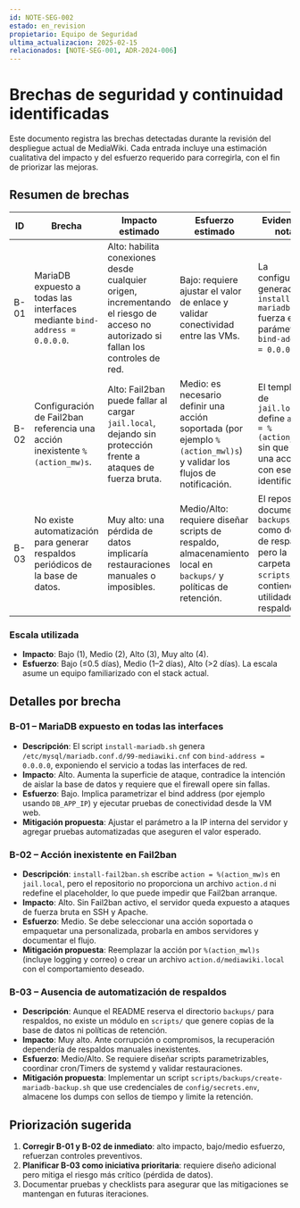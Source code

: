 ```yaml
---
id: NOTE-SEG-002
estado: en_revision
propietario: Equipo de Seguridad
ultima_actualizacion: 2025-02-15
relacionados: [NOTE-SEG-001, ADR-2024-006]
---
```

# Brechas de seguridad y continuidad identificadas

Este documento registra las brechas detectadas durante la revisión del despliegue actual de MediaWiki. Cada entrada incluye una estimación cualitativa del impacto y del esfuerzo requerido para corregirla, con el fin de priorizar las mejoras.

## Resumen de brechas

| ID | Brecha | Impacto estimado | Esfuerzo estimado | Evidencia y notas |
| --- | --- | --- | --- | --- |
| B-01 | MariaDB expuesto a todas las interfaces mediante `bind-address = 0.0.0.0`. | Alto: habilita conexiones desde cualquier origen, incrementando el riesgo de acceso no autorizado si fallan los controles de red. | Bajo: requiere ajustar el valor de enlace y validar conectividad entre las VMs. | La configuración generada por `install-mariadb.sh` fuerza el parámetro `bind-address = 0.0.0.0`. |
| B-02 | Configuración de Fail2ban referencia una acción inexistente `%(action_mw)s`. | Alto: Fail2ban puede fallar al cargar `jail.local`, dejando sin protección frente a ataques de fuerza bruta. | Medio: es necesario definir una acción soportada (por ejemplo `%(action_mwl)s`) y validar los flujos de notificación. | El template de `jail.local` define `action = %(action_mw)s` sin que exista una acción con ese identificador. |
| B-03 | No existe automatización para generar respaldos periódicos de la base de datos. | Muy alto: una pérdida de datos implicaría restauraciones manuales o imposibles. | Medio/Alto: requiere diseñar scripts de respaldo, almacenamiento local en `backups/` y políticas de retención. | El repositorio documenta `backups/` como destino de respaldos, pero la carpeta de `scripts/` no contiene utilidades de respaldo. |

### Escala utilizada

- **Impacto**: Bajo (1), Medio (2), Alto (3), Muy alto (4).
- **Esfuerzo**: Bajo (≤0.5 días), Medio (1–2 días), Alto (>2 días). La escala asume un equipo familiarizado con el stack actual.

## Detalles por brecha

### B-01 – MariaDB expuesto en todas las interfaces
- **Descripción**: El script `install-mariadb.sh` genera `/etc/mysql/mariadb.conf.d/99-mediawiki.cnf` con `bind-address = 0.0.0.0`, exponiendo el servicio a todas las interfaces de red.
- **Impacto**: Alto. Aumenta la superficie de ataque, contradice la intención de aislar la base de datos y requiere que el firewall opere sin fallas.
- **Esfuerzo**: Bajo. Implica parametrizar el bind address (por ejemplo usando `DB_APP_IP`) y ejecutar pruebas de conectividad desde la VM web.
- **Mitigación propuesta**: Ajustar el parámetro a la IP interna del servidor y agregar pruebas automatizadas que aseguren el valor esperado.

### B-02 – Acción inexistente en Fail2ban
- **Descripción**: `install-fail2ban.sh` escribe `action = %(action_mw)s` en `jail.local`, pero el repositorio no proporciona un archivo `action.d` ni redefine el placeholder, lo que puede impedir que Fail2ban arranque.
- **Impacto**: Alto. Sin Fail2ban activo, el servidor queda expuesto a ataques de fuerza bruta en SSH y Apache.
- **Esfuerzo**: Medio. Se debe seleccionar una acción soportada o empaquetar una personalizada, probarla en ambos servidores y documentar el flujo.
- **Mitigación propuesta**: Reemplazar la acción por `%(action_mwl)s` (incluye logging y correo) o crear un archivo `action.d/mediawiki.local` con el comportamiento deseado.

### B-03 – Ausencia de automatización de respaldos
- **Descripción**: Aunque el README reserva el directorio `backups/` para respaldos, no existe un módulo en `scripts/` que genere copias de la base de datos ni políticas de retención.
- **Impacto**: Muy alto. Ante corrupción o compromisos, la recuperación dependería de respaldos manuales inexistentes.
- **Esfuerzo**: Medio/Alto. Se requiere diseñar scripts parametrizables, coordinar cron/Timers de systemd y validar restauraciones.
- **Mitigación propuesta**: Implementar un script `scripts/backups/create-mariadb-backup.sh` que use credenciales de `config/secrets.env`, almacene los dumps con sellos de tiempo y limite la retención.

## Priorización sugerida

1. **Corregir B-01 y B-02 de inmediato**: alto impacto, bajo/medio esfuerzo, refuerzan controles preventivos.
2. **Planificar B-03 como iniciativa prioritaria**: requiere diseño adicional pero mitiga el riesgo más crítico (pérdida de datos).
3. Documentar pruebas y checklists para asegurar que las mitigaciones se mantengan en futuras iteraciones.

